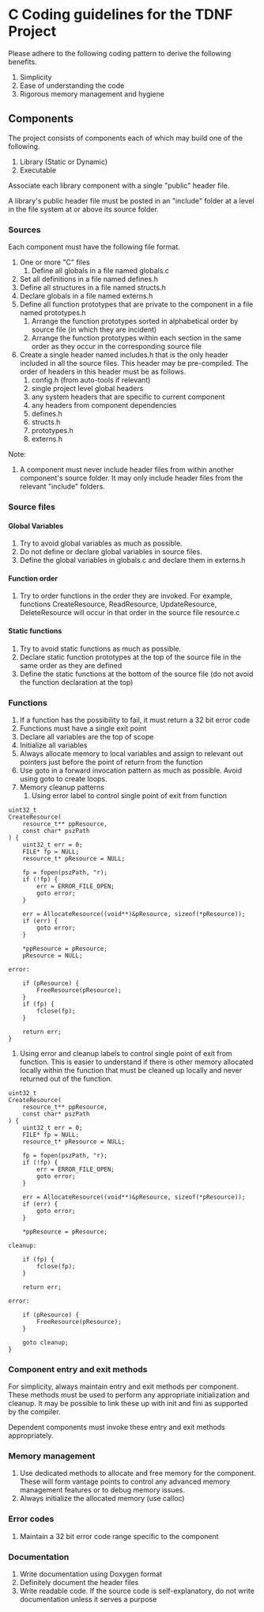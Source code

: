 # C Coding guidelines for the TDNF Project

Please adhere to the following coding pattern to derive the following benefits.

1. Simplicity
1. Ease of understanding the code
1. Rigorous memory management and hygiene

## Components

The project consists of components each of which may build one of the following.

1. Library (Static or Dynamic)
2. Executable

Associate each library component with a single "public" header file.

A library's public header file must be posted in an "include" folder at a level in the file system at or above its source folder.

### Sources

Each component must have the following file format.

1. One or more "C" files
   1. Define all globals in a file named globals.c
1. Set all definitions in a file named defines.h
1. Define all structures in a file named structs.h
1. Declare globals in a file named externs.h
1. Define all function prototypes that are private to the component in a file named prototypes.h
   1. Arrange the function prototypes sorted in alphabetical order by source file (in which they are incident)
   1. Arrange the function prototypes within each section in the same order as they occur in the corresponding source file
1. Create a single header named includes.h that is the only header included in all the source files. This header may be pre-compiled. The order of headers in this header must be as follows.
   1. config.h (from auto-tools if relevant)
   1. single project level global headers
   1. any system headers that are specific to current component
   1. any headers from component dependencies
   1. defines.h
   1. structs.h
   1. prototypes.h
   1. externs.h

Note:

1. A component must never include header files from within another component's source folder. It may only include header files from the relevant "include" folders.

### Source files

#### Global Variables

1. Try to avoid global variables as much as possible.
2. Do not define or declare global variables in source files.
3. Define the global variables in globals.c and declare them in externs.h

#### Function order

1. Try to order functions in the order they are invoked. For example, functions CreateResource, ReadResource, UpdateResource, DeleteResource will occur in that order in the source file resource.c

#### Static functions

1. Try to avoid static functions as much as possible.
2. Declare static function prototypes at the top of the source file in the same order as they are defined
3. Define the static functions at the bottom of the source file (do not avoid the function declaration at the top)

### Functions

1. If a function has the possibility to fail, it must return a 32 bit error code
2. Functions must have a single exit point
3. Declare all variables are the top of scope
4. Initialize all variables
5. Always allocate memory to local variables and assign to relevant out pointers just before the point of return from the function
6. Use goto in a forward invocation pattern as much as possible. Avoid using goto to create loops.
7. Memory cleanup patterns
   1. Using error label to control single point of exit from function

```
uint32_t
CreateResource(
    resource_t** ppResource,
    const char* pszPath
) {
    uint32_t err = 0;
    FILE* fp = NULL;
    resource_t* pResource = NULL;

    fp = fopen(pszPath, "r);
    if (!fp) {
        err = ERROR_FILE_OPEN;
        goto error;
    }

    err = AllocateResource((void**)&pResource, sizeof(*pResource));
    if (err) {
        goto error;
    }

    *ppResource = pResource;
    pResource = NULL;

error:

    if (pResource) {
        FreeResource(pResource);
    }
    if (fp) {
        fclose(fp);
    }

    return err;
}
```

   1. Using error and cleanup labels to control single point of exit from function. This is easier to understand if there is other memory allocated locally within the function that must be cleaned up locally and never returned out of the function.

```
uint32_t
CreateResource(
    resource_t** ppResource,
    const char* pszPath
) {
    uint32_t err = 0;
    FILE* fp = NULL;
    resource_t* pResource = NULL;

    fp = fopen(pszPath, "r);
    if (!fp) {
        err = ERROR_FILE_OPEN;
        goto error;
    }

    err = AllocateResource((void**)&pResource, sizeof(*pResource));
    if (err) {
        goto error;
    }

    *ppResource = pResource;

cleanup:

    if (fp) {
        fclose(fp);
    }

    return err;

error:

    if (pResource) {
        FreeResource(pResource);
    }

    goto cleanup;
}
```

### Component entry and exit methods

For simplicity, always maintain entry and exit methods per component. These methods must be used to perform any appropriate initialization and cleanup. It may be possible to link these up with init and fini as supported by the compiler.

Dependent components must invoke these entry and exit methods appropriately.

### Memory management

1. Use dedicated methods to allocate and free memory for the component. These will form vantage points to control any advanced memory management features or to debug memory issues.
2. Always initialize the allocated memory (use calloc)

### Error codes

1. Maintain a 32 bit error code range specific to the component

### Documentation

1. Write documentation using Doxygen format
2. Definitely document the header files
3. Write readable code. If the source code is self-explanatory, do not write documentation unless it serves a purpose
